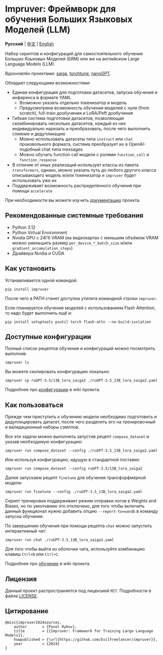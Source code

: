 # Impruver: Фреймворк для обучения Больших Языковых Моделей (LLM)

**Русский** | [中文](./README.zh.md) | [English](./README.en.md)

Набор скриптов и конфигураций для самостоятельного обучения Больших Языковых Моделей (БЯМ) или же на английском Large
Language Models (LLM).

Вдохновлён проектами: [saiga](https://github.com/IlyaGusev/saiga),
[torchtune](https://github.com/pytorch/torchtune),
[nanoGPT](https://github.com/karpathy/nanoGPT).

Обладает следующими возможностями:

- Единая конфигурация для подготовки датасетов, запуска обучения и инференса в формате YAML
    - Возможно указать отдельно токенизатор и модель
    - Предусмотрена возможность обучения моделей с нуля (from scratch), full-train дообучения и LoRA/Peft дообучения
- Гибкая система подготовки датасетов, позволяющая скомбинировать несколько датасетов, каждый из них индивидуально
  нарезать и преобразовать, после чего выполнить слияние и дедупликацию
    - Можно использовать датасеты типа `instruct` или `chat` произвольного формата, система преобразует их в
      OpenAI-подобный chat типа messages
    - Можно обучать function call модели с ролями `function_call` и `function_response`
- В отличие от иных реализаций использует классы из пакета `transformers`, однако, можно указать путь до любого другого
  класса описывающего модель и/или токенизатор и `impruver` будет использовать уже их
- Поддерживает возможность распределённого обучения при помощи `accelerate`

При необходимости вы можете изучить [документацию](https://github.com/EvilFreelancer/impruver/wiki) проекта.

## Рекомендованные системные требования

* Python 3.12
* Python Virtual Environment
* Nvidia GPU с 24Гб VRAM (на видеокартах с меньшим объёмом VRAM можно уменьшить размер `per_device_*_batch_size`
  и/или `gradient_accumulation_steps`)
* Драйвера Nvidia и CUDA

## Как установить

Устанавливается одной командой:

```shell
pip install impruver
```

После чего в PATH станет доступна утилита командной строки `impruver`.

Если планируется обучение моделей с использованием Flash Attention, то надо будет выполнить ещё и:

```shell
pip install setuptools psutil torch flash-attn --no-build-isolation
```

## Доступные конфигурации

Полный список рецептов обучения и конфигураций можно посмотреть выполнив:

```shell
impruver ls
```

Вы можете скопировать конфигурацию локально:

```shell
impruver cp ruGPT-3.5/13B_lora_saiga2 ./ruGPT-3.5_13B_lora_saiga2.yaml
```

Подробнее про [конфигурации](https://github.com/EvilFreelancer/impruver/wiki/Конфигурация) в wiki проекта.

## Как пользоваться

Прежде чем приступить к обучению модели необходимо подготовить и дедуплицировать датасет, после чего разделить
его на тренировочный и валидационный наборы сэмплов.

Все эти задачи можно выполнить запустив рецепт `compose_dataset` и указав необходимую конфигурацию:

```shell
impruver run compose_dataset --config ./ruGPT-3.5_13B_lora_saiga2.yaml
```

Или используя конфигурацию, идущую в стандартной поставке:

```shell
impruver run compose_dataset --config ruGPT-3.5/13B_lora_saiga2
```

Далее запускаем рецепт `finetune` для обучения трансфорфмерной модели:

```shell
impruver run finetune --config ./ruGPT-3.5_13B_lora_saiga2.yaml
```

Скрипт тренировки поддерживает режим отправки логов в Weights and Biases, но по умолчанию это отключено,
для того чтобы включить данный функционал нужно добавить опцию `--report-to=wandb` в команду запуска обучения.

По завершению обучения при помощи рецепта `chat` можно запустить интерактивный чат:

```shell
impruver run chat ./ruGPT-3.5_13B_lora_saiga2.yaml
```

Для того чтобы выйти из оболочки чата, используйте комбинацию клавиш `Ctrl+D` или `Ctrl+C`.

Подробнее про [обучение](https://github.com/EvilFreelancer/impruver/wiki/Обучение) в wiki проекта.

## Лицензия

Данный проект распространяется под лицензией `MIT`. Подробности в файле [LICENSE](./LICENSE).

## Цитирование

```
@misc{impruver2024sources,
    author       = {Pavel Rykov},
    title        = {{Impruver: Framework for Training Large Language Models}},
    howpublished = {\url{https://github.com/EvilFreelancer/impruver}},
    year         = {2024}
}
```
